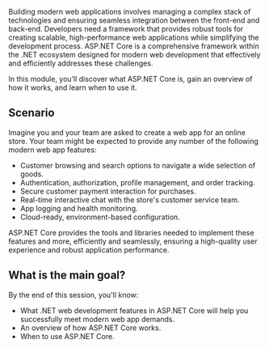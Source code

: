 Building modern web applications involves managing a complex stack of technologies and ensuring seamless integration between the front-end and back-end. Developers need a framework that provides robust tools for creating scalable, high-performance web applications while simplifying the development process. ASP.NET Core is a comprehensive framework within the .NET ecosystem designed for modern web development that effectively and efficiently addresses these challenges.

In this module, you’ll discover what ASP.NET Core is, gain an overview of how it works, and learn when to use it.

## Scenario

Imagine you and your team are asked to create a web app for an online store. Your team might be expected to provide any number of the following modern web app features:

- Customer browsing and search options to navigate a wide selection of goods.
- Authentication, authorization, profile management, and order tracking.
- Secure customer payment interaction for purchases.
- Real-time interactive chat with the store's customer service team.
- App logging and health monitoring.
- Cloud-ready, environment-based configuration.

ASP.NET Core provides the tools and libraries needed to implement these features and more, efficiently and seamlessly, ensuring a high-quality user experience and robust application performance.
 
## What is the main goal?
By the end of this session, you'll know:

- What .NET web development features in ASP.NET Core will help you successfully meet modern web app demands.
- An overview of how ASP.NET Core works.
- When to use ASP.NET Core.
